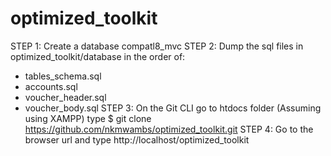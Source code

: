 # optimized_toolkit

STEP 1: Create a database compatl8_mvc 
STEP 2: Dump the sql files in optimized_toolkit/database in the order of:
  - tables_schema.sql
  - accounts.sql
  - voucher_header.sql
  - voucher_body.sql
  STEP 3: On the Git CLI go to htdocs folder (Assuming using XAMPP) type $ git clone https://github.com/nkmwambs/optimized_toolkit.git
  STEP 4: Go to the browser url and type http://localhost/optimized_toolkit
